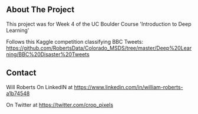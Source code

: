 ## About The Project

This project was for Week 4 of the UC Boulder Course 'Introduction to Deep Learning'

Follows this Kaggle competition classifying BBC Tweets:
https://github.com/RobertsData/Colorado_MSDS/tree/master/Deep%20Learning/BBC%20Disaster%20Tweets


## Contact

Will Roberts
On LinkedIN at https://www.linkedin.com/in/william-roberts-a1b74548

On Twitter at https://twitter.com/crop_pixels

